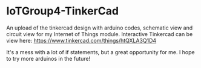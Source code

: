 # IoTGroup4-TinkerCad
An upload of the tinkercad design with arduino codes, schematic view and circuit view for my Internet of Things module.
Interactive Tinkercad can be view here: https://www.tinkercad.com/things/htQXLA3Q1D4

It's a mess with a lot of if statements, but a great opportunity for me. I hope to try more arduinos in the future!
